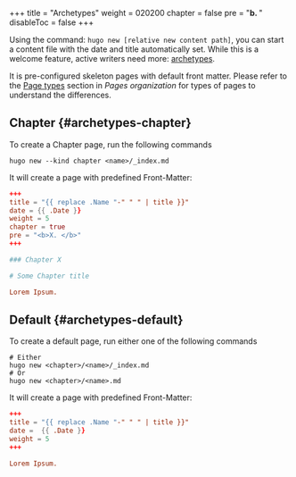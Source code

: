 +++
title = "Archetypes"
weight = 020200
chapter = false
pre = "<b>b. </b>"
disableToc = false
+++

Using the command: `hugo new [relative new content path]`, you can start a content file with the date and title automatically set. While this is a welcome feature, active writers need more: [archetypes](https://gohugo.io/content/archetypes/).

It is pre-configured skeleton pages with default front matter. Please refer to the [Page types](../01-pages-organization/#page-types) section in *Pages organization* for types of pages to understand the differences.

## Chapter {#archetypes-chapter}

To create a Chapter page, run the following commands

```
hugo new --kind chapter <name>/_index.md
```

It will create a page with predefined Front-Matter:

```toml
+++
title = "{{ replace .Name "-" " " | title }}"
date = {{ .Date }}
weight = 5
chapter = true
pre = "<b>X. </b>"
+++

### Chapter X

# Some Chapter title

Lorem Ipsum.
```

## Default {#archetypes-default}

To create a default page, run either one of the following commands

```
# Either
hugo new <chapter>/<name>/_index.md
# Or
hugo new <chapter>/<name>.md
```

It will create a page with predefined Front-Matter:

```toml
+++
title = "{{ replace .Name "-" " " | title }}"
date =  {{ .Date }}
weight = 5
+++

Lorem Ipsum.
```
